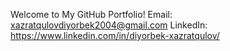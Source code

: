 Welcome to My GitHub Portfolio!
Email: xazratqulovdiyorbek2004@gmail.com
LinkedIn: https://www.linkedin.com/in/diyorbek-xazratqulov/

